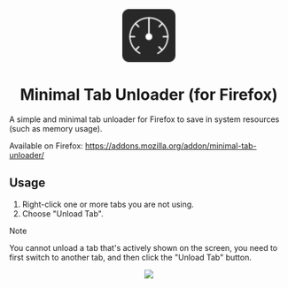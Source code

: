 <div align=center>
<img src="icons/icon_32_browser_action.svg" width=96 />
<h1>Minimal Tab Unloader (for Firefox)</h1>
</div>

A simple and minimal tab unloader for Firefox to save in system resources (such as memory usage).

Available on Firefox: https://addons.mozilla.org/addon/minimal-tab-unloader/

## Usage

1. Right-click one or more tabs you are not using.
2. Choose "Unload Tab".

> [!NOTE]
> 
> You cannot unload a tab that's actively shown on the screen, you need to first switch to another tab, and then click the "Unload Tab" button.

<div align=center>
<img
  src="https://github.com/user-attachments/assets/5ccdb880-6ee4-4214-991d-fcb55ec41a81"
  width=500
/>
</div>

